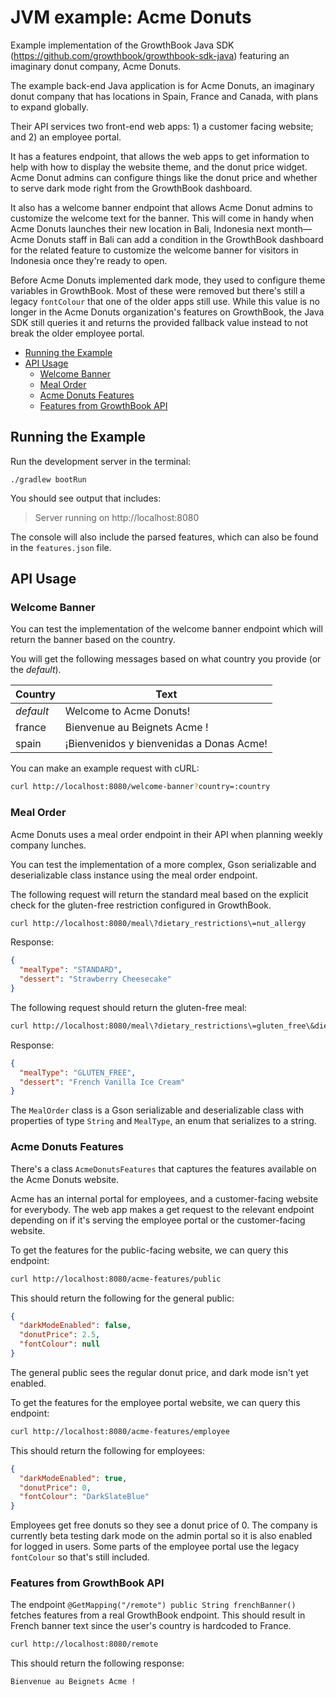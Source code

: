 # JVM example: Acme Donuts

Example implementation of the GrowthBook Java SDK (https://github.com/growthbook/growthbook-sdk-java) featuring an imaginary donut company, Acme Donuts.

The example back-end Java application is for Acme Donuts, an imaginary donut company that has locations in Spain, France and Canada, with plans to expand globally.

Their API services two front-end web apps: 1) a customer facing website; and 2) an employee portal.

It has a features endpoint, that allows the web apps to get information to help with how to display the website theme, and the donut price widget. Acme Donut admins can configure things like the donut price and whether to serve dark mode right from the GrowthBook dashboard.

It also has a welcome banner endpoint that allows Acme Donut admins to customize the welcome text for the banner. This will come in handy when Acme Donuts launches their new location in Bali, Indonesia next month—Acme Donuts staff in Bali can add a condition in the GrowthBook dashboard for the related feature to customize the welcome banner for visitors in Indonesia once they're ready to open.

Before Acme Donuts implemented dark mode, they used to configure theme variables in GrowthBook. Most of these were removed but there's still a legacy `fontColour` that one of the older apps still use. While this value is no longer in the Acme Donuts organization's features on GrowthBook, the Java SDK still queries it and returns the provided fallback value instead to not break the older employee portal.

- [Running the Example](#running-the-example)
- [API Usage](#api-usage)
  - [Welcome Banner](#welcome-banner)
  - [Meal Order](#meal-order)
  - [Acme Donuts Features](#acme-donuts-features)
  - [Features from GrowthBook API](#features-from-growthbook-api)

## Running the Example

Run the development server in the terminal:

    ./gradlew bootRun

You should see output that includes:

> Server running on http://localhost:8080

The console will also include the parsed features, which can also be found in the `features.json` file.


## API Usage

### Welcome Banner

You can test the implementation of the welcome banner endpoint which will return the banner based on the country.

You will get the following messages based on what country you provide (or the _default_).

| Country   | Text                                     |
| --------- | ---------------------------------------- |
| _default_ | Welcome to Acme Donuts!                  |
| france    | Bienvenue au Beignets Acme !             |
| spain     | ¡Bienvenidos y bienvenidas a Donas Acme! |

You can make an example request with cURL:

```sh
curl http://localhost:8080/welcome-banner?country=:country
```

### Meal Order

Acme Donuts uses a meal order endpoint in their API when planning weekly company lunches.

You can test the implementation of a more complex, Gson serializable and deserializable class instance using the meal order endpoint.

The following request will return the standard meal based on the explicit check for the gluten-free restriction configured in GrowthBook.

```sh
curl http://localhost:8080/meal\?dietary_restrictions\=nut_allergy
```

Response:

```json
{
  "mealType": "STANDARD",
  "dessert": "Strawberry Cheesecake"
}
```

The following request should return the gluten-free meal:

```sh
curl http://localhost:8080/meal\?dietary_restrictions\=gluten_free\&dietary_restrictions\=vegan
```

Response:

```json
{
  "mealType": "GLUTEN_FREE",
  "dessert": "French Vanilla Ice Cream"
}
```


The `MealOrder` class is a Gson serializable and deserializable class with properties of type `String` and `MealType`, an enum that serializes to a string.


### Acme Donuts Features

There's a class `AcmeDonutsFeatures` that captures the features available on the Acme Donuts website.

Acme has an internal portal for employees, and a customer-facing website for everybody. The web app makes a get request to the relevant endpoint depending on if it's serving the employee portal or the customer-facing website.

To get the features for the public-facing website, we can query this endpoint:

```sh
curl http://localhost:8080/acme-features/public
```

This should return the following for the general public:

```json
{
  "darkModeEnabled": false,
  "donutPrice": 2.5,
  "fontColour": null
}
```

The general public sees the regular donut price, and dark mode isn't yet enabled.

To get the features for the employee portal website, we can query this endpoint:

```sh
curl http://localhost:8080/acme-features/employee
```

This should return the following for employees:

```json
{
  "darkModeEnabled": true,
  "donutPrice": 0,
  "fontColour": "DarkSlateBlue"
}
```

Employees get free donuts so they see a donut price of 0. The company is currently beta testing dark mode on the admin portal so it is also enabled for logged in users. Some parts of the employee portal use the legacy `fontColour` so that's still included.


### Features from GrowthBook API

The endpoint `@GetMapping("/remote") public String frenchBanner()` fetches features from a real GrowthBook endpoint. This should result in French banner text since the user's country is hardcoded to France.

```sh
curl http://localhost:8080/remote
```

This should return the following response:

```
Bienvenue au Beignets Acme !
```